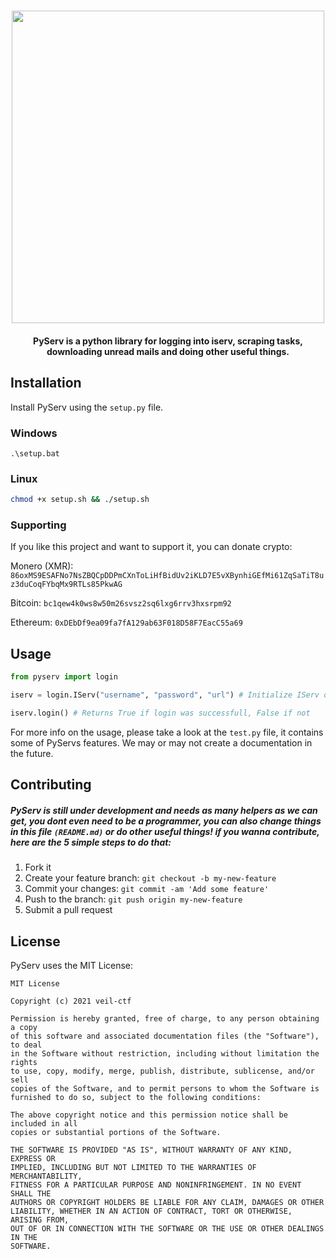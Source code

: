 <h1 align="center">
<img width="500" src="https://i.imgur.com/UTXOx8r.png">
</h1>

<h4 align="center"> PyServ is a python library for logging into iserv, scraping tasks, downloading unread mails and doing other useful things.
</h4>

## Installation

Install PyServ using the `setup.py` file.

### Windows

```batch
.\setup.bat
```

### Linux

```sh
chmod +x setup.sh && ./setup.sh
```

### Supporting

If you like this project and want to support it, you can donate crypto:

Monero (XMR): ```86oxMS9ESAFNo7NsZBQCpDDPmCXnToLiHfBidUv2iKLD7E5vXBynhiGEfMi61ZqSaTiT8uz3duCoqFYbqMx9RTLs85PkwAG```

Bitcoin: ```bc1qew4k0ws8w50m26svsz2sq6lxg6rrv3hxsrpm92```

Ethereum: ```0xDEbDf9ea09fa7fA129ab63F018D58F7EacC55a69```


## Usage

```python
from pyserv import login

iserv = login.IServ("username", "password", "url") # Initialize IServ object "python.login.IServ"

iserv.login() # Returns True if login was successfull, False if not
```

For more info on the usage, please take a look at the `test.py` file, it contains some of PyServs features. We may or may not create a documentation in the future.

## Contributing

##### PyServ is still under development and needs as many helpers as we can get, you dont even need to be a programmer, you can also change things in this file ```(README.md)``` or do other useful things! if you wanna contribute, here are the 5 simple steps to do that:

1. Fork it
2. Create your feature branch: `git checkout -b my-new-feature`
3. Commit your changes: `git commit -am 'Add some feature'`
4. Push to the branch: `git push origin my-new-feature`
5. Submit a pull request

## License

PyServ uses the MIT License:

```
MIT License

Copyright (c) 2021 veil-ctf

Permission is hereby granted, free of charge, to any person obtaining a copy
of this software and associated documentation files (the "Software"), to deal
in the Software without restriction, including without limitation the rights
to use, copy, modify, merge, publish, distribute, sublicense, and/or sell
copies of the Software, and to permit persons to whom the Software is
furnished to do so, subject to the following conditions:

The above copyright notice and this permission notice shall be included in all
copies or substantial portions of the Software.

THE SOFTWARE IS PROVIDED "AS IS", WITHOUT WARRANTY OF ANY KIND, EXPRESS OR
IMPLIED, INCLUDING BUT NOT LIMITED TO THE WARRANTIES OF MERCHANTABILITY,
FITNESS FOR A PARTICULAR PURPOSE AND NONINFRINGEMENT. IN NO EVENT SHALL THE
AUTHORS OR COPYRIGHT HOLDERS BE LIABLE FOR ANY CLAIM, DAMAGES OR OTHER
LIABILITY, WHETHER IN AN ACTION OF CONTRACT, TORT OR OTHERWISE, ARISING FROM,
OUT OF OR IN CONNECTION WITH THE SOFTWARE OR THE USE OR OTHER DEALINGS IN THE
SOFTWARE.
